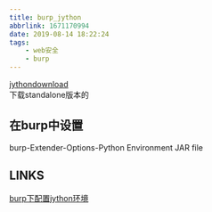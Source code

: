 ```yaml
---
title: burp_jython
abbrlink: 1671170994
date: 2019-08-14 18:22:24
tags:
	- web安全
	- burp
---
```


[jythondownload](http://www.jython.org/downloads.html)  
下载standalone版本的  

## 在burp中设置
burp-Extender-Options-Python Environment JAR file

## LINKS
[burp下配置jython环境](https://blog.csdn.net/u013175604/article/details/84837360)  
